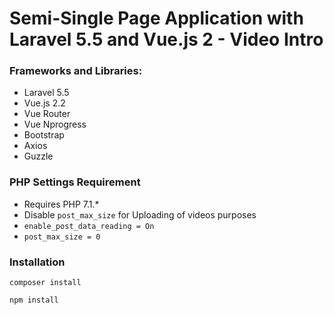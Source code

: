# Semi-Single Page Application with Laravel 5.5 and Vue.js 2 - Video Intro

### Frameworks and Libraries:

- Laravel 5.5
- Vue.js 2.2
- Vue Router
- Vue Nprogress
- Bootstrap
- Axios
- Guzzle

### PHP Settings Requirement

- Requires PHP 7.1.*
- Disable `post_max_size` for Uploading of videos purposes
- `enable_post_data_reading = On`
- `post_max_size = 0`


### Installation

`composer install`

`npm install`

